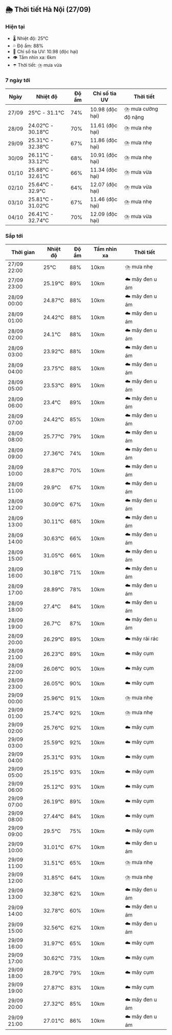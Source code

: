 ## 🌦️ Thời tiết Hà Nội (27/09)

### Hiện tại

- 🌡️ Nhiệt độ: 25℃
- 💦 Độ ẩm: 88%
- 🌟 Chỉ số tia UV: 10.98 (độc hại)
- 👁️ Tầm nhìn xa: 6km
- ☂️ Thời tiết: ⛈️ mưa vừa

### 7 ngày tới

| Ngày | Nhiệt độ | Độ ẩm | Chỉ số tia UV | Thời tiết |
| --- | --- | --- | --- | --- |
| 27/09 | 25℃ - 31.1℃ | 74% | 10.98 (độc hại) | ⛈️ mưa cường độ nặng |
| 28/09 | 24.02℃ - 30.18℃ | 70% | 11.61 (độc hại) | ⛈️ mưa nhẹ |
| 29/09 | 25.31℃ - 32.38℃ | 67% | 11.86 (độc hại) | ⛈️ mưa nhẹ |
| 30/09 | 26.11℃ - 33.12℃ | 68% | 10.91 (độc hại) | ⛈️ mưa nhẹ |
| 01/10 | 25.88℃ - 32.61℃ | 66% | 11.34 (độc hại) | ⛈️ mưa vừa |
| 02/10 | 25.64℃ - 32.9℃ | 64% | 12.07 (độc hại) | ⛈️ mưa vừa |
| 03/10 | 25.81℃ - 31.02℃ | 67% | 11.46 (độc hại) | ⛈️ mưa nhẹ |
| 04/10 | 26.41℃ - 32.74℃ | 70% | 12.09 (độc hại) | ⛈️ mưa vừa |

### Sắp tới

| Thời gian | Nhiệt độ | Độ ẩm | Tầm nhìn xa | Thời tiết |
| --- | --- | --- | --- | --- |
| 27/09 22:00 | 25℃ | 88% | 10km | ⛈️ mưa nhẹ |
| 27/09 23:00 | 25.19℃ | 89% | 10km | ☁️ mây đen u ám |
| 28/09 00:00 | 24.87℃ | 88% | 10km | ☁️ mây đen u ám |
| 28/09 01:00 | 24.42℃ | 88% | 10km | ☁️ mây đen u ám |
| 28/09 02:00 | 24.1℃ | 88% | 10km | ☁️ mây đen u ám |
| 28/09 03:00 | 23.92℃ | 88% | 10km | ☁️ mây đen u ám |
| 28/09 04:00 | 23.75℃ | 88% | 10km | ☁️ mây đen u ám |
| 28/09 05:00 | 23.53℃ | 89% | 10km | ☁️ mây đen u ám |
| 28/09 06:00 | 23.4℃ | 89% | 10km | ☁️ mây đen u ám |
| 28/09 07:00 | 24.42℃ | 85% | 10km | ☁️ mây đen u ám |
| 28/09 08:00 | 25.77℃ | 79% | 10km | ☁️ mây đen u ám |
| 28/09 09:00 | 27.36℃ | 74% | 10km | ☁️ mây đen u ám |
| 28/09 10:00 | 28.87℃ | 70% | 10km | ☁️ mây đen u ám |
| 28/09 11:00 | 29.9℃ | 67% | 10km | ☁️ mây đen u ám |
| 28/09 12:00 | 30.09℃ | 67% | 10km | ☁️ mây đen u ám |
| 28/09 13:00 | 30.11℃ | 68% | 10km | ☁️ mây đen u ám |
| 28/09 14:00 | 30.63℃ | 66% | 10km | ☁️ mây đen u ám |
| 28/09 15:00 | 31.05℃ | 66% | 10km | ☁️ mây đen u ám |
| 28/09 16:00 | 30.18℃ | 71% | 10km | ☁️ mây đen u ám |
| 28/09 17:00 | 28.89℃ | 78% | 10km | ☁️ mây đen u ám |
| 28/09 18:00 | 27.4℃ | 84% | 10km | ☁️ mây đen u ám |
| 28/09 19:00 | 26.7℃ | 87% | 10km | ☁️ mây đen u ám |
| 28/09 20:00 | 26.29℃ | 89% | 10km | ☁️ mây rải rác |
| 28/09 21:00 | 26.23℃ | 89% | 10km | ☁️ mây cụm |
| 28/09 22:00 | 26.06℃ | 90% | 10km | ☁️ mây cụm |
| 28/09 23:00 | 26.05℃ | 90% | 10km | ☁️ mây cụm |
| 29/09 00:00 | 25.96℃ | 91% | 10km | ⛈️ mưa nhẹ |
| 29/09 01:00 | 25.74℃ | 92% | 10km | ⛈️ mưa nhẹ |
| 29/09 02:00 | 25.76℃ | 92% | 10km | ☁️ mây cụm |
| 29/09 03:00 | 25.59℃ | 92% | 10km | ☁️ mây cụm |
| 29/09 04:00 | 25.31℃ | 93% | 10km | ☁️ mây cụm |
| 29/09 05:00 | 25.15℃ | 93% | 10km | ☁️ mây cụm |
| 29/09 06:00 | 25.12℃ | 93% | 10km | ☁️ mây cụm |
| 29/09 07:00 | 26.19℃ | 89% | 10km | ☁️ mây cụm |
| 29/09 08:00 | 27.44℃ | 84% | 10km | ☁️ mây cụm |
| 29/09 09:00 | 29.5℃ | 75% | 10km | ☁️ mây cụm |
| 29/09 10:00 | 31.01℃ | 67% | 10km | ☁️ mây đen u ám |
| 29/09 11:00 | 31.51℃ | 65% | 10km | ⛈️ mưa nhẹ |
| 29/09 12:00 | 31.85℃ | 64% | 10km | ⛈️ mưa nhẹ |
| 29/09 13:00 | 32.38℃ | 62% | 10km | ☁️ mây đen u ám |
| 29/09 14:00 | 32.78℃ | 60% | 10km | ☁️ mây đen u ám |
| 29/09 15:00 | 32.56℃ | 62% | 10km | ☁️ mây đen u ám |
| 29/09 16:00 | 31.97℃ | 65% | 10km | ☁️ mây cụm |
| 29/09 17:00 | 30.62℃ | 73% | 10km | ☁️ mây cụm |
| 29/09 18:00 | 28.79℃ | 79% | 10km | ☁️ mây cụm |
| 29/09 19:00 | 27.87℃ | 83% | 10km | ☁️ mây cụm |
| 29/09 20:00 | 27.32℃ | 85% | 10km | ☁️ mây đen u ám |
| 29/09 21:00 | 27.01℃ | 86% | 10km | ☁️ mây đen u ám |
